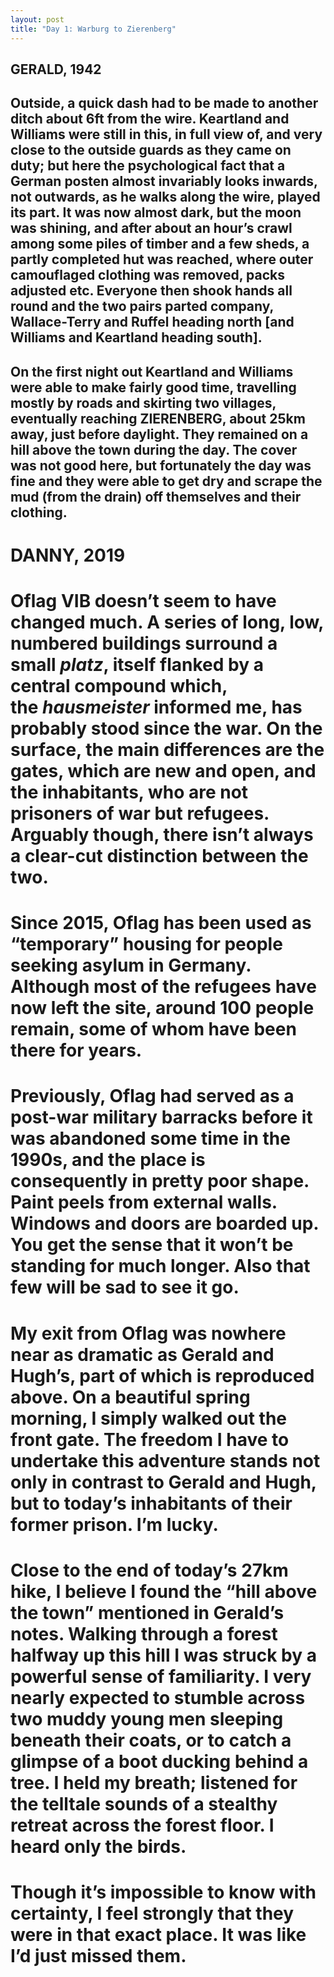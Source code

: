 ```yaml
---
layout: post
title: "Day 1: Warburg to Zierenberg"
---
```

<h2 style="white-space:pre-wrap;"><strong>GERALD, 1942</strong></h2><h2 style="white-space:pre-wrap;">Outside, a quick dash had to be made to another ditch about 6ft from the wire. Keartland and Williams were still in this, in full view of, and very close to the outside guards as they came on duty; but here the psychological fact that a German posten almost invariably looks inwards, not outwards, as he walks along the wire, played its part. It was now almost dark, but the moon was shining, and after about an hour’s crawl among some piles of timber and a few sheds, a partly completed hut was reached, where outer camouflaged clothing was removed, packs adjusted etc. Everyone then shook hands all round and the two pairs parted company, Wallace-Terry and Ruffel heading north [and Williams and Keartland heading south].</h2><h2 style="white-space:pre-wrap;">On the first night out Keartland and Williams were able to make fairly good time, travelling mostly by roads and skirting two villages, eventually reaching ZIERENBERG, about 25km away, just before daylight. They remained on a hill above the town during the day. The cover was not good here, but fortunately the day was fine and they were able to get dry and scrape the mud (from the drain) off themselves and their clothing.</h2><h1 style="white-space:pre-wrap;"><strong>DANNY, 2019</strong></h1><h1 style="white-space:pre-wrap;">Oflag VIB doesn’t seem to have changed much. A series of long, low, numbered buildings surround a small&nbsp;<em>platz</em>, itself flanked by a central compound which, the&nbsp;<em>hausmeister </em>informed me, has probably stood since the war. On the surface, the main differences are the gates, which are new and open, and the inhabitants, who are not prisoners of war but refugees. Arguably though, there isn’t always a clear-cut distinction between the two.</h1><h1 style="white-space:pre-wrap;">Since 2015, Oflag has been used as “temporary” housing for people seeking asylum in Germany. Although most of the refugees have now left the site, around 100 people remain, some of whom have been there for years.&nbsp;</h1><h1 style="white-space:pre-wrap;">Previously, Oflag had served as a post-war military barracks before it was abandoned some time in the 1990s, and the place is consequently in pretty poor shape. Paint peels from external walls. Windows and doors are boarded up. You get the sense that it won’t be standing for much longer. Also that few will be sad to see it go.</h1><h1 style="white-space:pre-wrap;">My exit from Oflag was nowhere near as dramatic as Gerald and Hugh’s, part of which is reproduced above. On a beautiful spring morning, I simply walked out the front gate. The freedom I have to undertake this adventure stands not only in contrast to Gerald and Hugh, but to today’s inhabitants of their former prison. I’m lucky.</h1><h1 style="white-space:pre-wrap;">Close to the end of today’s 27km hike, I believe I found the “hill above the town” mentioned in Gerald’s notes. Walking through a forest halfway up this hill I was struck by a powerful sense of familiarity. I very nearly expected to stumble across two muddy young men sleeping beneath their coats, or to catch a glimpse of a boot ducking behind a tree. I held my breath; listened for the telltale sounds of a stealthy retreat across the forest floor. I heard only the birds.&nbsp;</h1><h1 style="white-space:pre-wrap;">Though it’s impossible to know with certainty, I feel strongly that they were in that exact place. It was like I’d just missed them.</h1>